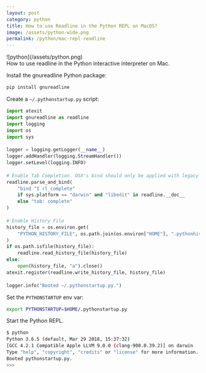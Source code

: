 ```yaml
---
layout: post
category: python
title: How to use Readline in the Python REPL on MacOS?
image: /assets/python-wide.png
permalink: /python/mac-repl-readline
---
```

<div class="wide-logos" markdown="1">
![python](/assets/python.png)
</div>

<div id="intro" markdown="1">
How to use readline in the Python interactive interpreter on Mac.
</div>

Install the gnureadline Python package:
```sh
pip install gnureadline
```

Create a `~/.pythonstartup.py` script:
```python
import atexit
import gnureadline as readline
import logging
import os
import sys

logger = logging.getLogger(__name__)
logger.addHandler(logging.StreamHandler())
logger.setLevel(logging.INFO)

# Enable Tab Completion. OSX's bind should only be applied with legacy readline.
readline.parse_and_bind(
    "bind ^I rl_complete"
    if sys.platform == "darwin" and "libedit" in readline.__doc__
    else "tab: complete"
)

# Enable History File
history_file = os.environ.get(
    "PYTHON_HISTORY_FILE", os.path.join(os.environ["HOME"], ".pythonhistory")
)
if os.path.isfile(history_file):
    readline.read_history_file(history_file)
else:
    open(history_file, "a").close()
atexit.register(readline.write_history_file, history_file)

logger.info("Booted ~/.pythonstartup.py.")
```

Set the `PYTHONSTARTUP` env var:
```sh
export PYTHONSTARTUP=$HOME/.pythonstartup.py
```

Start the Python REPL.
```sh
$ python
Python 3.6.5 (default, Mar 29 2018, 15:37:32)
[GCC 4.2.1 Compatible Apple LLVM 9.0.0 (clang-900.0.39.2)] on darwin
Type "help", "copyright", "credits" or "license" for more information.
Booted pythonstartup.py.
>>>
```

